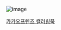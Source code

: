 ![image](https://github.com/koreaIT-study/programmers/assets/92290312/16a55b83-ac1e-4aed-b9cb-d696ac52ef85)

[카카오프렌즈 컬러링북](https://school.programmers.co.kr/learn/courses/30/lessons/1829)
